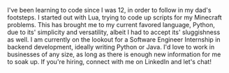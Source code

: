 I've been learning to code since I was 12, in order to follow in my dad's footsteps. I started out with Lua, trying to code up scripts for my Minecraft problems. This has brought me to my current favored language, Python, due to its' simplicity and versatility, albeit I had to accept its' sluggishness as well. I am currently on the lookout for a Software Engineer Internship in backend development, ideally writing Python or Java. I'd love to work in businesses of any size, as long as there is enough new information for me to soak up. If you're hiring, connect with me on LinkedIn and let's chat!
